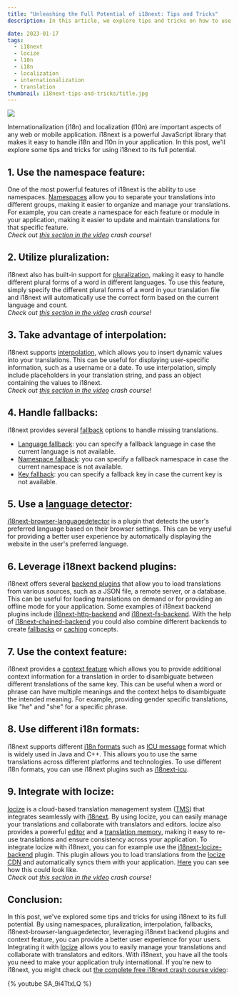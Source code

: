 ```yaml
---
title: "Unleashing the Full Potential of i18next: Tips and Tricks"
description: In this article, we explore tips and tricks on how to use i18next, a powerful JavaScript library, to handle internationalization and localization effectively by utilizing features such as namespaces, pluralization, interpolation, fallbacks, context feature and integration with locize to deliver a better user experience.

date: 2023-01-17
tags:
  - i18next
  - locize
  - l10n
  - i18n
  - localization
  - internationalization
  - translation
thumbnail: i18next-tips-and-tricks/title.jpg
---
```


![](title.jpg)

Internationalization (i18n) and localization (l10n) are important aspects of any web or mobile application. i18next is a powerful JavaScript library that makes it easy to handle i18n and l10n in your application. In this post, we'll explore some tips and tricks for using i18next to its full potential.

## 1. Use the namespace feature:

One of the most powerful features of i18next is the ability to use namespaces. [Namespaces](https://www.i18next.com/principles/namespaces) allow you to separate your translations into different groups, making it easier to organize and manage your translations. For example, you can create a namespace for each feature or module in your application, making it easier to update and maintain translations for that specific feature.
<br />
*Check out [this section in the video](https://youtu.be/SA_9i4TtxLQ?t=314) crash course!*

## 2. Utilize pluralization:

i18next also has built-in support for [pluralization](https://www.i18next.com/translation-function/plurals), making it easy to handle different plural forms of a word in different languages. To use this feature, simply specify the different plural forms of a word in your translation file and i18next will automatically use the correct form based on the current language and count.
<br />
*Check out [this section in the video](https://youtu.be/SA_9i4TtxLQ?t=485) crash course!*

## 3. Take advantage of interpolation:

i18next supports [interpolation](https://www.i18next.com/translation-function/interpolation), which allows you to insert dynamic values into your translations. This can be useful for displaying user-specific information, such as a username or a date. To use interpolation, simply include placeholders in your translation string, and pass an object containing the values to i18next.
<br />
*Check out [this section in the video](https://youtu.be/SA_9i4TtxLQ?t=433) crash course!*

## 4. Handle fallbacks:

i18next provides several [fallback](https://www.i18next.com/principles/fallback) options to handle missing translations.

- [Language fallback](https://www.i18next.com/principles/fallback#language-fallback): you can specify a fallback language in case the current language is not available.
- [Namespace fallback](https://www.i18next.com/principles/fallback#namespace-fallback): you can specify a fallback namespace in case the current namespace is not available.
- [Key fallback](https://www.i18next.com/principles/fallback#key-fallback): you can specify a fallback key in case the current key is not available.

## 5. Use a [language detector](https://www.i18next.com/overview/plugins-and-utils#language-detector):

[i18next-browser-languagedetector](https://github.com/i18next/i18next-browser-languageDetector) is a plugin that detects the user's preferred language based on their browser settings. This can be very useful for providing a better user experience by automatically displaying the website in the user's preferred language.

## 6. Leverage i18next backend plugins:

i18next offers several [backend plugins](https://www.i18next.com/overview/plugins-and-utils#backends) that allow you to load translations from various sources, such as a JSON file, a remote server, or a database. This can be useful for loading translations on demand or for providing an offline mode for your application. Some examples of i18next backend plugins include [i18next-http-backend](https://github.com/i18next/i18next-http-backend) and [i18next-fs-backend](https://github.com/i18next/i18next-fs-backend). With the help of [i18next-chained-backend](https://github.com/i18next/i18next-chained-backend) you could also combine different backends to create [fallbacks](https://www.i18next.com/how-to/backend-fallback) or [caching](https://www.i18next.com/how-to/caching) concepts.

## 7. Use the context feature:

i18next provides a [context feature](https://www.i18next.com/translation-function/context) which allows you to provide additional context information for a translation in order to disambiguate between different translations of the same key. This can be useful when a word or phrase can have multiple meanings and the context helps to disambiguate the intended meaning. For example, providing gender specific translations, like "he" and "she" for a specific phrase.

## 8. Use different i18n formats:

i18next supports different [i18n formats](https://www.i18next.com/overview/plugins-and-utils#i18n-formats) such as [ICU message](../i18n-formats-javascript/#icu) format which is widely used in Java and C++. This allows you to use the same translations across different platforms and technologies. To use different i18n formats, you can use i18next plugins such as [i18next-icu](https://github.com/i18next/i18next-icu).

## 9. Integrate with locize:

[locize](/) is a cloud-based translation management system ([TMS](../tms/)) that integrates seamlessly with [i18next](https://www.i18next.com). By using locize, you can easily manage your translations and collaborate with translators and editors. locize also provides a powerful [editor](https://docs.locize.com/different-views) and a [translation memory](https://docs.locize.com/whats-inside/translation-memory), making it easy to re-use translations and ensure consistency across your application.
To integrate locize with i18next, you can for example use the [i18next-locize-backend](https://github.com/locize/i18next-locize-backend) plugin. This plugin allows you to load translations from the [locize CDN](https://docs.locize.com/whats-inside/cdn-content-delivery-network) and automatically syncs them with your application. [Here](https://youtu.be/ds-yEEYP1Ks?t=423) you can see how this could look like.
<br />
*Check out [this section in the video](https://youtu.be/SA_9i4TtxLQ?t=1076) crash course!*

## Conclusion:

In this post, we've explored some tips and tricks for using i18next to its full potential. By using namespaces, pluralization, interpolation, fallbacks, i18next-browser-languagedetector, leveraging i18next backend plugins and context feature, you can provide a better user experience for your users. Integrating it with [locize](/) allows you to easily manage your translations and collaborate with translators and editors. With i18next, you have all the tools you need to make your application truly international.
If you're new to i18next, you might check out [the complete free i18next crash course video](https://youtu.be/SA_9i4TtxLQ):

{% youtube SA_9i4TtxLQ %}